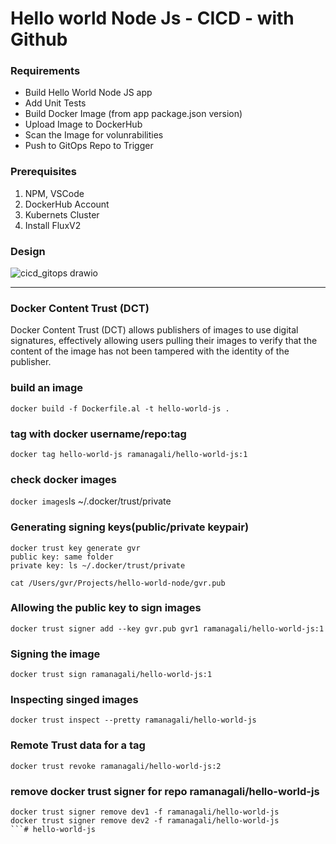 # Hello world Node Js - CICD - with Github
### Requirements
* Build Hello World Node JS app
* Add Unit Tests
* Build Docker Image (from app package.json version)
* Upload Image to DockerHub
* Scan the Image for volunrabilities
* Push to GitOps Repo to Trigger


### Prerequisites
1. NPM, VSCode
2. DockerHub Account
3. Kubernets Cluster
4. Install FluxV2

### Design
![cicd_gitops drawio](https://user-images.githubusercontent.com/55323295/158052181-30ffa0ab-5302-44f9-849e-3fa5f182a4ea.png)

<hr>

### Docker Content Trust (DCT)

Docker Content Trust (DCT) allows publishers of images to use digital signatures, effectively allowing users pulling their images to verify that the content of the image has not been tampered with the identity of the publisher.

### build an image
`docker build -f Dockerfile.al -t hello-world-js .`

### tag with docker username/repo:tag
`docker tag hello-world-js ramanagali/hello-world-js:1`

### check docker images
`docker images`ls ~/.docker/trust/private


### Generating signing keys(public/private keypair)
```
docker trust key generate gvr
public key: same folder
private key: ls ~/.docker/trust/private

cat /Users/gvr/Projects/hello-world-node/gvr.pub
```

### Allowing the public key to sign images
`docker trust signer add --key gvr.pub gvr1 ramanagali/hello-world-js:1`

### Signing the image
`docker trust sign ramanagali/hello-world-js:1`

### Inspecting singed images
`docker trust inspect --pretty ramanagali/hello-world-js`

### Remote Trust data for a tag
```docker trust revoke ramanagali/hello-world-js:1
docker trust revoke ramanagali/hello-world-js:2
```

### remove docker trust signer for repo ramanagali/hello-world-js
```
docker trust signer remove dev1 -f ramanagali/hello-world-js
docker trust signer remove dev2 -f ramanagali/hello-world-js
```# hello-world-js
